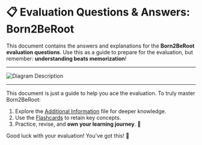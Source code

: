 # 📋 Evaluation Questions & Answers: Born2BeRoot  

This document contains the answers and explanations for the **Born2BeRoot evaluation questions**. Use this as a guide to prepare for the evaluation, but remember: **understanding beats memorization**!  

----


![Diagram Description](./image/B2R_Eval.svg)


----
This document is just a guide to help you ace the evaluation. To truly master Born2BeRoot:  
1. Explore the [Additional Information](./Additional_information.md) file for deeper knowledge.  
2. Use the [Flashcards](./Flashcards/README.md) to retain key concepts.  
3. Practice, revise, and **own your learning journey**. 🚀  

Good luck with your evaluation! You've got this! 🎉  